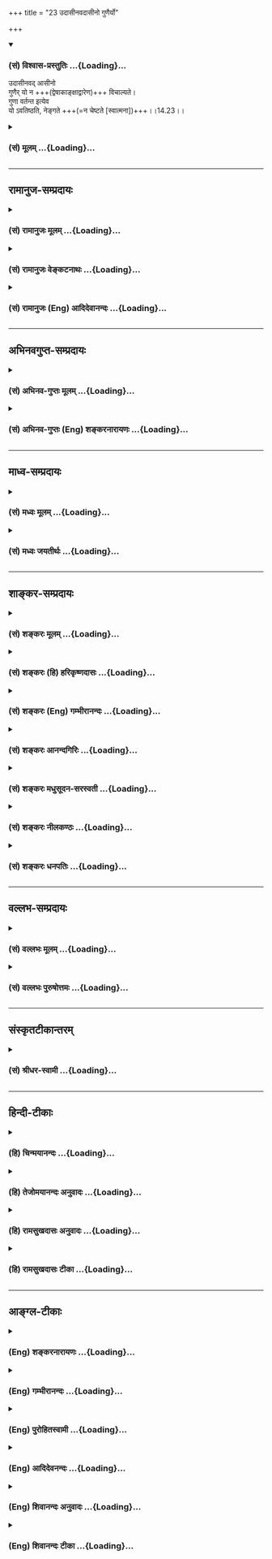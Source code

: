 +++
title = "23 उदासीनवदासीनो गुणैर्यो"

+++
<div class="js_include" newlevelforh1="3" title="(सं) विश्वास-प्रस्तुतिः" unfilled url="/purANam/mahAbhAratam/06-bhIShma-parva/02-bhagavad-gItA-parva/saMskRtam/vishvAsa-prastutiH/14_guNa-traya-vibhAga-y/23_udAsInavadAsIno_g.md">
<details open><summary><h3>(सं) विश्वास-प्रस्तुतिः ...{Loading}...</h3></summary>

उदासीनवद् आसीनो  
गुणैर् यो न +++(द्वेषाकाङ्क्षाद्वारेण)+++ विचाल्यते।  
गुणा वर्तन्त इत्येव  
यो ऽवतिष्ठति, नेङ्गते +++(=न चेष्टते [स्वात्मना])+++।।14.23।।
</details>
</div>
<div class="js_include collapsed" newlevelforh1="3" title="(सं) मूलम्" unfilled url="/purANam/mahAbhAratam/06-bhIShma-parva/02-bhagavad-gItA-parva/saMskRtam/mUlam/14_guNa-traya-vibhAga-y/23_udAsInavadAsIno_g.md">
<details><summary><h3>(सं) मूलम् ...{Loading}...</h3></summary>

उदासीनवदासीनो गुणैर्यो न विचाल्यते।  
गुणा वर्तन्त इत्येव योऽवतिष्ठति नेङ्गते।।14.23।।
</details>
</div>


_________________
## रामानुज-सम्प्रदायः
<div class="js_include collapsed" newlevelforh1="3" title="(सं) रामानुजः मूलम्" unfilled url="/purANam/mahAbhAratam/06-bhIShma-parva/02-bhagavad-gItA-parva/saMskRtam/rAmAnujaH/mUlam/14_guNa-traya-vibhAga-y/23_udAsInavadAsIno_g.md">
<details><summary><h3>(सं) रामानुजः मूलम् ...{Loading}...</h3></summary>

।।14.23।।**उदासीनवद् आसीनः** गुणव्यतिरिक्तात्मावलोकनतृप्त्या अन्यत्र
उदासीनवद् आसीनः **गुणैः** द्वेषाकाङ्क्षाद्वारेण **यो न विचाल्यते;
गुणाः** स्वेषु कार्येषु प्रकाशादिषु **वर्तन्ते इति** अनुसंधाय **यः**
तूष्णीम् अवतिष्ठते; **न इङ्गते** न गुणकार्यानुगुणं चेष्टते।

</details>
</div>
<div class="js_include collapsed" newlevelforh1="3" title="(सं) रामानुजः वेङ्कटनाथः" unfilled url="/purANam/mahAbhAratam/06-bhIShma-parva/02-bhagavad-gItA-parva/saMskRtam/rAmAnujaH/venkaTanAthaH/14_guNa-traya-vibhAga-y/23_udAsInavadAsIno_g.md">
<details><summary><h3>(सं) रामानुजः वेङ्कटनाथः ...{Loading}...</h3></summary>

  
  
।।14.23।। कथं तर्ह्येते कथं च सशरीर इष्टानिष्टसाधनसम्पत्तौ न विक्रियेत
इत्यत्रोत्तरंउदासीनवदिति। आत्मव्यतिरिक्तौदासीन्यं च
गुणकार्यद्वेषकाङ्क्षानिवृत्तिहेतुः। न विचाल्यते बाह्यविषयेषु कार्यद्वारा
न प्रवर्तत इत्यर्थः। अविचाल्यत्वविवरणायद्वेषाकाङ्क्षाद्वारेणेति
विचलनप्रकारोक्तिः। गुणा गुणेषु वर्तन्ते \[3।28\] इत्युक्तस्यगुणा वर्तन्ते
इत्यस्य चैकार्थ्यं दर्शयन्नविचाल्यताहेतुमाहगुणाः स्वेषु कार्येष्विति।
इतिकरणमनुसन्धानप्रकारपरमित्याहअनुसन्धायेति। एवकाराभिप्रेतमाहतूष्णीमिति।
छन्दोभङ्गभयादार्षं परस्मैपदमित्याह -- तूष्णीमवतिष्ठत इति।
स्वकार्यप्रवृत्तैः किमेभिर्ममेति भावः। तदेतदौदासीन्यविवरणम्। न विचाल्यते
इत्यनेननेङ्गते इति विवृतम्। तदाह -- न गुणकार्यानुगुणं चेष्टत इति। न
द्वेषकाङ्क्षानुगुणं प्रवर्तत इत्यर्थः।  
  

</details>
</div>
<div class="js_include collapsed" newlevelforh1="3" title="(सं) रामानुजः (Eng) आदिदेवानन्दः" unfilled url="/purANam/mahAbhAratam/06-bhIShma-parva/02-bhagavad-gItA-parva/saMskRtam/rAmAnujaH/english/AdidevAnandaH/14_guNa-traya-vibhAga-y/23_udAsInavadAsIno_g.md">
<details><summary><h3>(सं) रामानुजः (Eng) आदिदेवानन्दः ...{Loading}...</h3></summary>

14.23 He who sits like one 'unconcerned,' namely, whose satisfaction
consists in the vision of the self as different from the Gunas and sits
like one unconcerned about other things and is not therefore disturbed
by the Gunas through hatred and longing and who remains iet, reflecting:
'The Gunas function in their effects like illumination etc., and so
'rests unshaken,' i.e, does not act in accordance with the effects of
the Gunas.

</details>
</div>


_________________
## अभिनवगुप्त-सम्प्रदायः
<div class="js_include collapsed" newlevelforh1="3" title="(सं) अभिनव-गुप्तः मूलम्" unfilled url="/purANam/mahAbhAratam/06-bhIShma-parva/02-bhagavad-gItA-parva/saMskRtam/abhinava-guptaH/mUlam/14_guNa-traya-vibhAga-y/23_udAsInavadAsIno_g.md">
<details><summary><h3>(सं) अभिनव-गुप्तः मूलम् ...{Loading}...</h3></summary>

।।14.23 -- 14.25।। अत एवाह -- उदासीनवदित्यादि उच्यते इत्यन्तम्। यः अज्ञो
निर्विवेकस्तिष्ठति स एव ज्ञः; सम्यग्ज्ञानात्। तथा हि नेङ्गते न स्वरूपात्
च्यवते। अत्र चोपायः शरीरेन्द्रियादिस्वभाव +++(S;;N चोपायः सर्वेषामारंभाणां
शरीरारंभकेन्द्रियादि -- )+++ एषः; यत् प्रवर्तनम् +++(N प्रवर्तते)+++ ; न तु फलं
किंचिदहमभिसन्दधे इति स्थिरा बुद्धिः +++(N स्थिरबुद्धिः)+++।

</details>
</div>
<div class="js_include collapsed" newlevelforh1="3" title="(सं) अभिनव-गुप्तः (Eng) शङ्करनारायणः" unfilled url="/purANam/mahAbhAratam/06-bhIShma-parva/02-bhagavad-gItA-parva/saMskRtam/abhinava-guptaH/english/shankaranArAyaNaH/14_guNa-traya-vibhAga-y/23_udAsInavadAsIno_g.md">
<details><summary><h3>(सं) अभिनव-गुप्तः (Eng) शङ्करनारायणः ...{Loading}...</h3></summary>

14.23 See Comment under 14.25

</details>
</div>


_________________
## माध्व-सम्प्रदायः
<div class="js_include collapsed" newlevelforh1="3" title="(सं) मध्वः मूलम्" unfilled url="/purANam/mahAbhAratam/06-bhIShma-parva/02-bhagavad-gItA-parva/saMskRtam/madhvaH/mUlam/14_guNa-traya-vibhAga-y/23_udAsInavadAsIno_g.md">
<details><summary><h3>(सं) मध्वः मूलम् ...{Loading}...</h3></summary>

।।14.23।। Sri Madhvacharya did not comment on this sloka.

</details>
</div>
<div class="js_include collapsed" newlevelforh1="3" title="(सं) मध्वः जयतीर्थः" unfilled url="/purANam/mahAbhAratam/06-bhIShma-parva/02-bhagavad-gItA-parva/saMskRtam/madhvaH/jayatIrthaH/14_guNa-traya-vibhAga-y/23_udAsInavadAsIno_g.md">
<details><summary><h3>(सं) मध्वः जयतीर्थः ...{Loading}...</h3></summary>

।।14.23।। Sri Jayatirtha did not comment on this sloka.

</details>
</div>


_________________
## शाङ्कर-सम्प्रदायः
<div class="js_include collapsed" newlevelforh1="3" title="(सं) शङ्करः मूलम्" unfilled url="/purANam/mahAbhAratam/06-bhIShma-parva/02-bhagavad-gItA-parva/saMskRtam/shankaraH/mUlam/14_guNa-traya-vibhAga-y/23_udAsInavadAsIno_g.md">
<details><summary><h3>(सं) शङ्करः मूलम् ...{Loading}...</h3></summary>

।।14.23।। --,**उदासीनवत्** यथा उदासीनः न कस्यचित् पक्षं भजते; तथा अयं
गुणातीतत्वोपायमार्गेऽवस्थितः **आसीनः** आत्मवित् **गुणैः यः** संन्यासी
**न विचाल्यते** विवेकदर्शनावस्थातः। तदेतत् स्फुटीकरोति -- **गुणाः**
कार्यकरणविषयाकारपरिणताः अन्योन्यस्मिन् **वर्तन्ते इति यः अवतिष्ठति।**
छन्दोभङ्गभयात् परस्मैपदप्रयोगः। योऽनुतिष्ठतीति वा पाठान्तरम्। **न
इङ्गते** न चलति; स्वरूपावस्थ **एव** भवति इत्यर्थः।। किं च --,

</details>
</div>
<div class="js_include collapsed" newlevelforh1="3" title="(सं) शङ्करः (हि) हरिकृष्णदासः" unfilled url="/purANam/mahAbhAratam/06-bhIShma-parva/02-bhagavad-gItA-parva/saMskRtam/shankaraH/hindI/harikRShNadAsaH/14_guNa-traya-vibhAga-y/23_udAsInavadAsIno_g.md">
<details><summary><h3>(सं) शङ्करः (हि) हरिकृष्णदासः ...{Loading}...</h3></summary>

।।14.23।। अब; गुणातीत पुरुष किस प्रकारके आचरणवाला होता है; इस प्रश्नका
उत्तर देते हैं --, उदासीनकी भाँति स्थित हुआ; अर्थात् जैसे उदासीन पुरुष
किसीका पक्ष नहीं लेता; उसी भावसे गुणातीत होनेके उपायरूप मार्गमें स्थित
हुआ जो आत्मज्ञानी -- संन्यासी; गुणोंद्वारा विवेकज्ञानकी स्थितिसे विचलित
नहीं किया जा सकता। इसीको स्पष्ट करते हैं कि कार्यकरण और विषयोंके आकारमें
परिणत हुए गुण ही एकमें एक बर्त रहे हैं -- जो ऐसा समझकर स्थित रहता है;
चलायमान नहीं होता अर्थात् अविचलभावसे स्वरूपमें ही स्थित रहता है। यहाँ
छन्दोभङ्ग होनेके भयसे आत्मनेपद ( अवतिष्ठते ) के स्थानमें परस्मैपद (
अवतिष्ठति ) का प्रयोग किया गया है अथवा योऽवतिष्ठति के स्थानमें
योऽनुतिष्ठति ऐसा पाठान्तर समझना चाहिये।

</details>
</div>
<div class="js_include collapsed" newlevelforh1="3" title="(सं) शङ्करः (Eng) गम्भीरानन्दः" unfilled url="/purANam/mahAbhAratam/06-bhIShma-parva/02-bhagavad-gItA-parva/saMskRtam/shankaraH/english/gambhIrAnandaH/14_guNa-traya-vibhAga-y/23_udAsInavadAsIno_g.md">
<details><summary><h3>(सं) शङ्करः (Eng) गम्भीरानन्दः ...{Loading}...</h3></summary>

14.23 He, the Self-realized monk, yah, who; asinah, sitting; udasinavat,
like one indifferent-as an indifferent man sides with nobody, similarly,
this one, set on the path leading to the transcendence of the alities;
na, is not; vicalyate, distracted from the state of Knowledge arising
out of discrimination; gunaih, by the alities. This point is being
clarified as such: Yah, he who; thinking iti, that; gunah, the alities,
which have trasnformed into body, organs and objects; vartante, act on
one another; avatisthati, remains firm-avatisthati (instead of
avatisthate) is used in the Parasmaipada to avoid a break in the metre,
or there is different reading, 'yah anutisthati, who acts'-;\[His
apparent activity consists in the mere continuance of actions which have
been subjectively sublated through enlightenment.\] and an, does not;
ingate, move; i.e., becomes eva, surely settled in his own nature-.

</details>
</div>
<div class="js_include collapsed" newlevelforh1="3" title="(सं) शङ्करः आनन्दगिरिः" unfilled url="/purANam/mahAbhAratam/06-bhIShma-parva/02-bhagavad-gItA-parva/saMskRtam/shankaraH/AnandagiriH/14_guNa-traya-vibhAga-y/23_udAsInavadAsIno_g.md">
<details><summary><h3>(सं) शङ्करः आनन्दगिरिः ...{Loading}...</h3></summary>

।।14.23।। कैर्लिङ्गैरित्यादि परिहृत्य द्वितीयं प्रश्नं परिहरति --
**अथेति।** दृष्टान्तं व्याचष्टे -- **यथेति।** उपेक्षकस्य पक्षपाते
तत्त्वायोगादित्यर्थः। आत्मविदात्मकौटस्थ्यज्ञानेनासीनो
निवृत्तकर्तृत्वाभिमानोऽप्रयतमानो भवतीति दार्ष्टान्तिकमाह -- **तथेति।**
गुणातीतत्वोपायमार्गो ज्ञानमेव। शब्दादिभिर्विषयैरस्य
कूटस्थत्वज्ञानात्प्रच्यवनमाशङ्क्याह -- **गुणैरिति।** उपनतानां विषयाणां
रागद्वेषद्वारा प्रवर्तकत्वमित्येतत्प्रपञ्चयति -- **तदेतदिति।**
योऽवतिष्ठति स गुणातीत इत्युत्तरत्र संबन्धः। अवपूर्वस्य तिष्ठतेरात्मनेपदे
प्रयोक्तव्ये कथं परस्मैपदमित्याशङ्क्याह -- **छन्दोभङ्गेति।** पाठान्तरे
तु बाधितानुवृत्तिमात्रमनुष्ठानम्। करणाकारपरिणतानां गुणानां
विषयाकारपरिणतेषु तेषु प्रवृत्तिर्न ममेति पश्यन्नचलतया
कूटस्थदृष्टिमात्मनो न जहातीत्याह -- **नेङ्गत इति।**

</details>
</div>
<div class="js_include collapsed" newlevelforh1="3" title="(सं) शङ्करः मधुसूदन-सरस्वती" unfilled url="/purANam/mahAbhAratam/06-bhIShma-parva/02-bhagavad-gItA-parva/saMskRtam/shankaraH/madhusUdana-sarasvatI/14_guNa-traya-vibhAga-y/23_udAsInavadAsIno_g.md">
<details><summary><h3>(सं) शङ्करः मधुसूदन-सरस्वती ...{Loading}...</h3></summary>

।।14.23।। एवं लक्षणम् उक्त्वा गुणातीतः किमाचार इति द्वितीयप्रश्नस्य प्रतिवचनम् आह त्रिभिः।

**यथोदासीनो** द्वयोर् विवदमानयोः कस्यचित् पक्षम् अभजमानो न रज्यति न वा द्वेष्टि तथायम् आत्मविद् राग-द्वेष-शून्यतया स्वस्वरूप एवासीनो गुणैः सुख-दुःखाद्य्-आकार-परिणतैर् यो **न विचाल्यते** न प्रच्याव्यते स्वरूपावस्थानात्

किंतु **गुणा एवैते** देहेन्द्रियविषायाकार-परिणताः परस्परस्मिन् वर्तन्ते ममत्व् आदित्यस्येवैतत् सर्वभासकस्य न केनापि भास्य-धर्मेण संबन्धः; स्वप्नवन् मायामात्रश् चायं भास्य-प्रपञ्चो जडः; स्वयं-ज्योतिः स्वभावस् त्व् अहं परमार्थ-सत्यो निर्विकारो द्वैतशून्यश् चेत्येवं निश्चित्य यः स्वरूपे **ऽवतिष्ठत्य्** अवतिष्ठते। यो **ऽनु तिष्ठति** इति वा पाठस् तत्र नुः पृथक् कार्यः। **नेङ्गते** नानुव्याप्रियते कुत्रचित् **गुणातीतः स उच्यत** इति तृतीयगतेनान्वयः। 
</details>
</div>
<div class="js_include collapsed" newlevelforh1="3" title="(सं) शङ्करः नीलकण्ठः" unfilled url="/purANam/mahAbhAratam/06-bhIShma-parva/02-bhagavad-gItA-parva/saMskRtam/shankaraH/nIlakaNThaH/14_guNa-traya-vibhAga-y/23_udAsInavadAsIno_g.md">
<details><summary><h3>(सं) शङ्करः नीलकण्ठः ...{Loading}...</h3></summary>

।।14.23।। अथ षष्ठ्यां पदार्थाभावन्यां गतो ब्रह्मविद्वरीयानुच्यते --
**उदासीनवदिति।** योऽयं समाधावुदासीन इवास्ते व्युत्थाने किमपि
प्रयोजनमपश्यन्। इदं मम कर्तव्यमस्तीति वासनाशून्यत्वात्। य आस्ते एव न तु
परप्रयत्नमन्तरेण कदाचिदपि गुणैर्विचाल्यते। परेण व्युत्थापितोऽपि
गुणान्पश्यन् गुणा वर्तन्त इत्येव ज्ञात्वा योऽवतिष्ठति स्तब्ध एव वर्तते न
तु गुणकृतैरिष्टानिष्टस्पर्शैरिङ्गते चलति। अयमर्थः -- यथा कश्चिद्भुञ्जानो
रसनामौढ्यात्स्वयं शाकादिरसं न विन्दति। परेण ज्ञापितोऽपि
कञ्चिद्रसविशेषमुपलभ्यापि तत्रोदासीन एवास्ते। झटित्येव विशेषदर्शनस्य
तिरोधानान्न तत्कृतं सुखं दुःखं वा पश्यति तद्वदयं ज्ञेयः।

</details>
</div>
<div class="js_include collapsed" newlevelforh1="3" title="(सं) शङ्करः धनपतिः" unfilled url="/purANam/mahAbhAratam/06-bhIShma-parva/02-bhagavad-gItA-parva/saMskRtam/shankaraH/dhanapatiH/14_guNa-traya-vibhAga-y/23_udAsInavadAsIno_g.md">
<details><summary><h3>(सं) शङ्करः धनपतिः ...{Loading}...</h3></summary>

।।14.23।। कैर्लिङक्षैरित्यादिप्रश्नं समाधायाथेदानीं किमाचार इति
प्रश्नस्योत्तरमाह त्रिभिः। उदासीनवत् यथोदासीनो न कस्यचित्पक्षं भजते तथा
कौटस्थ्यज्ञानेन निवृत्तकर्तृत्वाभिमान आत्मवित् गुणातिक्रमणोपायमार्गे
तत्त्वज्ञानेऽवस्थि आसीनः आत्मविवेकदर्शनावस्थातो गुणैर्न विचाल्यते न
प्रच्याव्यते तदेतत्स्पष्टयति। गुणाः कार्यकरणविषयाकारपरिणता
अन्योन्यस्मिन्वर्तन्ते नाहिमित्येवं निश्चित्य यः कूटस्थज्ञानेऽवतिष्ठति
तेन नेङ्गते न चलति स्वरुपावस्थ एव भवतीत्यर्थ। अपपूर्वस्य
तिष्ठरेतात्मनेपदे प्रयोक्तव्ये छन्दोभङ्गभयात्मपरस्मैपदप्रयोगः कृतः।
अनुष्टुप्छन्दसि पञ्चमस्य लधुत्वनियमात्। अनुतिष्ठति इति वा पाठान्तरम्।

</details>
</div>


_________________
## वल्लभ-सम्प्रदायः
<div class="js_include collapsed" newlevelforh1="3" title="(सं) वल्लभः मूलम्" unfilled url="/purANam/mahAbhAratam/06-bhIShma-parva/02-bhagavad-gItA-parva/saMskRtam/vallabhaH/mUlam/14_guNa-traya-vibhAga-y/23_udAsInavadAsIno_g.md">
<details><summary><h3>(सं) वल्लभः मूलम् ...{Loading}...</h3></summary>

।।14.23।। उदासीनवदिति। गुणातिरिक्तात्मावलोकनतृप्तत्वात्
अन्यत्रानात्मवस्तुनि उदासीनवदासीनः द्वेषाकाङ्क्षाद्वारेण गुणैश्च यो न
विचाल्यते; किन्तु स्वकार्येषु प्रकाशादिषु गुणा वर्त्तन्त इति तिष्ठति न
गुणानुगुणं स्वात्मना चेष्टते।

</details>
</div>
<div class="js_include collapsed" newlevelforh1="3" title="(सं) वल्लभः पुरुषोत्तमः" unfilled url="/purANam/mahAbhAratam/06-bhIShma-parva/02-bhagavad-gItA-parva/saMskRtam/vallabhaH/puruShottamaH/14_guNa-traya-vibhAga-y/23_udAsInavadAsIno_g.md">
<details><summary><h3>(सं) वल्लभः पुरुषोत्तमः ...{Loading}...</h3></summary>

  
  
।।14.23।। एवं लिङ्गोत्तरमुक्त्वा आचारोत्तरमाह -- उदासीन इति।
उदासीनवत्,सुखदुःखप्राप्त्यभावराहित्येन मत्कृतिं साक्षिरूपेण पश्यन्नासीनो
गुणैर्लौकिकैर्मत्कृतिं पश्यन्नात्मस्वरूपान्न विचाल्यते। किञ्च गुणाः
भगवदात्मकाः गुणेषु स्वकार्येषु वर्तन्ते स्वत एव भगवदिच्छयेत्येवं
प्रकारेणैवावतिष्ठति; नेङ्गते न चलति पूर्वरूपात्।  
  

</details>
</div>


_________________
## संस्कृतटीकान्तरम्
<div class="js_include collapsed" newlevelforh1="3" title="(सं) श्रीधर-स्वामी" unfilled url="/purANam/mahAbhAratam/06-bhIShma-parva/02-bhagavad-gItA-parva/saMskRtam/shrIdhara-svAmI/14_guNa-traya-vibhAga-y/23_udAsInavadAsIno_g.md">
<details><summary><h3>(सं) श्रीधर-स्वामी ...{Loading}...</h3></summary>

।।14.23।। तदेवं स्वसंवेद्यं तस्य लक्षणमुक्त्वा परसंवेद्यं तस्य लक्षणं
वक्तुं किमाचार इति द्वितीयप्रश्नस्योत्तरमाह **-- उदासीनवदिति त्रिभिः**।
उदासीनवत्साक्षितया आसीनः स्थितः सन् गुणैर्गुणकार्यैः सुखदुःखादिभिर्यो न
विचाल्यते स्वरूपान्न प्रच्याव्यते अपितु गुणा एव स्वकार्येषु वर्तन्ते;
एतैर्मम संबन्ध एव नास्तीति विवेकज्ञानेन यस्तूष्णीमवतिष्ठति।
परस्मैपदमार्षम्। नेङ्गते न चलति।

</details>
</div>


_________________
## हिन्दी-टीकाः
<div class="js_include collapsed" newlevelforh1="3" title="(हि) चिन्मयानन्दः" unfilled url="/purANam/mahAbhAratam/06-bhIShma-parva/02-bhagavad-gItA-parva/hindI/chinmayAnandaH/14_guNa-traya-vibhAga-y/23_udAsInavadAsIno_g.md">
<details><summary><h3>(हि) चिन्मयानन्दः ...{Loading}...</h3></summary>

।।14.23।। भगवान् श्रीकृष्ण तीन श्लोकों में जगत् की वस्तुओं और व्यक्तियों
के साथ ज्ञानी पुरुष जो सम्बन्ध रखता है; उसका विस्तृत वर्णन करते हैं।
मनुष्य की संस्कृति एक मिथ्या मुखौटा हो सकती है। जब तक पर्याप्त रूप से
प्रलोभित करने वाली परिस्थितियां हमारे समक्ष उपस्थित नहीं होती; तब तक
हममें से बहुत से लोग ईश्वर के समान व्यवहार कर सकते हैं। मनुष्य के हाथ
में जब तक सत्ता नहीं आती; तब तक हो सकता है कि वह क्रूर न हो वह जब तक
दरिद्री है; तब तक शान्त जीवन व्यतीत करता हो और प्रलोभनों के अभाव में वह
भ्रष्टाचार से ऊपर हो। इस प्रकार; अनेक ऐसे सद्गुण जिनसे अनेक व्यक्तियों
को हम सम्पन्न समझते हैं; वे सब केवल कृत्रिम सौन्दर्य के ही होते हैं।
उनका वास्तविक हीन स्वरूप उस मुखौटे से छिपा रहता है। सम्भावित दुष्ट पुरुष
ऋण लिये सद्गुणों के कृत्रिम परिधानों को धारण करके जगत् में विचरण करते
रहते हैं। इसलिए; ज्ञानी पुरुष की वास्तविक परीक्षा या पहचान जंगलों या
गिरिकन्दराओं में नहीं; वरन् बीच बाजार में हो सकती है; जहाँ वह जगत् की
दुष्टताओं से पीड़ित किया जाता है। ईसा मसीह इतने महान् कभी नहीं थे जितने
वे सूली पर चढ़ाये जाने के समय हुए जगत् के द्वारा कुचले जाने पर ही हमारा
वास्तविक स्वभाव प्रगट होता है। घर्षण से ही चन्दन की सुगन्ध प्रगट होती
है। जिन उँगलियों से हम तुलसी दल को पीसते हैं वह उन्हीं पर अपना सुगन्ध
छोड़ जाता है। ज्ञानी पुरुष उदासीन के समान आसीन हुआ गुणों के द्वारा विचलित
नहीं होता है। जगत् के सभी शुभ; अशुभ और उपेक्ष्य अनुभवों में वह उदासीन के
समान रहता है; क्योंकि वह जानता है कि यह सब मन का खेल मात्र है। चित्रपट
ग्रह में दर्शाये जा रहे चलचित्र के सुखान्त अथवा दुखान्त से हम विचलित
नहीं होते; क्योंकि हम जानते हैं कि यह छायाचित्र का खेल हमारे मनोरंजन के
लिये प्रस्तुत किया जा रहा है। इसका अर्थ यह नहीं समझना चाहिये कि ज्ञानी
पुरुष जगत् की घटनाओं से किसी भी प्रकार का सम्बन्ध ही नहीं रखता है।
व्यासजी अत्यन्त सावधानीपूर्वक शब्दों को चुनते हैं। वे कहते हैं कि ज्ञानी
पुरुष ऐसा प्रतीत होता है; मानो वह उदासीन्ा हो उदासीनवत् आसीन। इसका
अभिप्राय यह हुआ कि वह अपने जीवन में तथा बाह्य जगत् में होने वाली घटनाओं
से विक्षुब्ध या उत्तेजित नहीं हो जाता। वह भलीभाँति जानता है कि उसके
अन्तकरण में होने वाले ये निरन्तर परिवर्तन केवल गुणों के ही हैं और फिर
बाह्य जगत् का अनुभव भी मनस्थिति के अनुसार परिवर्तन होता रहता है।
सम्यक्दर्शी पुरुष अपने आन्तरिक तथा बाह्य जगत् में होने वाले परिवर्तनों
की प्रक्रिया को जानकर उनसे अविचलित रहता है। इन गुणों की क्रीड़ा देखने के
लिये स्वयं साक्षी बनकर रहना होता है। अपने आत्मस्वरूप में स्थित रहकर वह
गुणों की अन्तर्बाह्य क्रीड़ा को देखते हुये उसका आनन्द उठाता है। गली में
हो रहे लड़ाईझगड़े को ऊपर छज्जे पर से देखने वाला व्यक्ति उस लड़ाई से
प्रभावित नहीं होता है। उसी प्रकार ज्ञानी पुरुष भी अपनी समत्व की स्थिति
से गुणों के द्वारा विचलित नहीं किया जा सकता है। पूर्व श्लोक को और अधिक
स्पष्ट करते हुये कहते हैं

</details>
</div>
<div class="js_include collapsed" newlevelforh1="3" title="(हि) तेजोमयानन्दः अनुवादः" unfilled url="/purANam/mahAbhAratam/06-bhIShma-parva/02-bhagavad-gItA-parva/hindI/tejomayAnandaH/anuvAdaH/14_guNa-traya-vibhAga-y/23_udAsInavadAsIno_g.md">
<details><summary><h3>(हि) तेजोमयानन्दः अनुवादः ...{Loading}...</h3></summary>

।।14.23।। जो उदासीन के समान आसीन होकर गुणों के द्वारा विचलित नहीं किया
जा सकता और "गुण ही व्यवहार करते हैं" ऐसा जानकर स्थित रहता है और उस
स्थिति से विचलित नहीं होता।।

</details>
</div>
<div class="js_include collapsed" newlevelforh1="3" title="(हि) रामसुखदासः अनुवादः" unfilled url="/purANam/mahAbhAratam/06-bhIShma-parva/02-bhagavad-gItA-parva/hindI/rAmasukhadAsaH/anuvAdaH/14_guNa-traya-vibhAga-y/23_udAsInavadAsIno_g.md">
<details><summary><h3>(हि) रामसुखदासः अनुवादः ...{Loading}...</h3></summary>

।।14.23।। जो उदासीनकी तरह स्थित है और जो गुणोंके द्वारा विचलित नहीं किया
जा सकता तथा गुण ही (गुणोंमें) बरत रहे हैं -- इस भावसे जो अपने स्वरूपमें
ही स्थित रहता है और स्वयं कोई भी चेष्टा नहीं करता।

</details>
</div>
<div class="js_include collapsed" newlevelforh1="3" title="(हि) रामसुखदासः टीका" unfilled url="/purANam/mahAbhAratam/06-bhIShma-parva/02-bhagavad-gItA-parva/hindI/rAmasukhadAsaH/TIkA/14_guNa-traya-vibhAga-y/23_udAsInavadAsIno_g.md">
<details><summary><h3>(हि) रामसुखदासः टीका ...{Loading}...</h3></summary>

।।14.23।। ***व्याख्या --***  **उदासीनवदासीनः --** दो व्यक्ति परस्पर
विवाद करते हों; तो उन दोनोंमेंसे किसी एकका पक्ष लेनेवाला पक्षपाती कहलाता
है और दोनोंका न्याय करनेवाला मध्यस्थ कहलाता है। परन्तु जो उन दोनोंको
देखता तो है; पर न तो किसीका पक्ष लेता है और न किसीसे कुछ कहता ही है; वह
उदासीन कहलाता है। ऐसे ही संसार और परमात्मा -- दोनोंको देखनेसे गुणातीत
मनुष्य उदासीनकी तरह दीखता है। वास्तवमें देखा जाय तो संसारकी स्वतन्त्र
सत्ता है ही नहीं। सत्स्वरूप परमात्माकी सत्तासे ही संसार सत्तावाला दीख
रहा है। अतः जब गुणातीत मनुष्यकी दृष्टिमें संसारकी सत्ता है ही नहीं; केवल
एक परमात्माकी सत्ता ही है; तो फिर वह उदासीन किससे हो परन्तु जिनकी
दृष्टिमें संसार और परमात्माकी सत्ता है; ऐसे लोगोंकी दृष्टिमें वह गुणातीत
मनुष्य उदासीनकी तरह दीखता है।**गुणैर्यो न विचाल्यते --** उसके कहलानेवाले
अन्तःकरणमें सत्त्व; रज; और तम -- इन गुणोंकी वृत्तियाँ तो आती हैं; पर वह
इनसे विचलित नहीं होता। तात्पर्य है कि जैसे अपने सिवाय दूसरोंके
अन्तःकरणमें गुणोंकी वृत्तियाँ आनेपर अपनेमें कुछ भी फरक नहीं पड़ता; ऐसे
ही उसके कहलानेवाले अन्तःकरणमें गुणोंकी वृत्तियाँ आनेपर उसमें कुछ भी फरक
नहीं पड़ता अर्थात् वह उन वृत्तियोंके द्वारा विचलित नहीं किया जा सकता।
कारण कि उसके कहे जानेवाले अन्तःकरणमें अन्तःकरणसहित सम्पूर्ण संसारका
अत्यन्त अभाव एवं परमात्मतत्त्वका भाव निरन्तर स्वतःस्वाभाविक जाग्रत् रहता
है।**गुणा वर्तन्त इत्येव योऽवतिष्ठति --** गुण ही गुणोंमें बरत रहे हैं
(गीता 3। 28) अर्थात् गुणोंमें ही सम्पूर्ण क्रियाएँ हो रही हैं -- ऐसा
समझकर वह अपने स्वरूपमें निर्विकाररूपसे स्थित रहता है।**न इङ्गते --**
पहले **गुणा वर्तन्त इत्येव** पदोंसे उसका गुणोंके साथ सम्बन्धका निषेध
किया; अब **न ईङ्गते** पदोंसे उसमें क्रियाओँका अभाव बताते हैं। तात्पर्य
है कि गुणातीत पुरुष खुद कुछ भी चेष्टा नहीं करता। कारण कि अविनाशी शुद्ध
स्वरूपमें कभी कोई क्रिया होती ही नहीं। \[बाईसवें और तेईसवें -- इन दो
श्लोकोंमें भगवान्ने गुणातीत महापुरुषकी तटस्थता; निर्लिप्तताका वर्णन किया
है। \]***सम्बन्ध --***  इक्कीसवें श्लोकमें अर्जुनने दूसरे प्रश्नके
रूपमें गुणातीत मनुष्यके आचरण पूछे थे। उसका उत्तर अब आगेके दो श्लोकोंमें
देते हैं।

</details>
</div>


_________________
## आङ्ग्ल-टीकाः
<div class="js_include collapsed" newlevelforh1="3" title="(Eng) शङ्करनारायणः" unfilled url="/purANam/mahAbhAratam/06-bhIShma-parva/02-bhagavad-gItA-parva/english/shankaranArAyaNaH/14_guNa-traya-vibhAga-y/23_udAsInavadAsIno_g.md">
<details><summary><h3>(Eng) शङ्करनारायणः ...{Loading}...</h3></summary>

14.23. He who, sitting like an unconcerned person, is not perturbed by
the Strands; who is ignorant that the Strands exist; (or who remain
simply aware that the Strands \[alone\] exist) who is not shaken;

</details>
</div>
<div class="js_include collapsed" newlevelforh1="3" title="(Eng) गम्भीरानन्दः" unfilled url="/purANam/mahAbhAratam/06-bhIShma-parva/02-bhagavad-gItA-parva/english/gambhIrAnandaH/14_guNa-traya-vibhAga-y/23_udAsInavadAsIno_g.md">
<details><summary><h3>(Eng) गम्भीरानन्दः ...{Loading}...</h3></summary>

14.23 He who, sitting like one indifferent, is not distracted by the
three alities; he who, thinking that the alities alone act, remains firm
and surely does not move;

</details>
</div>
<div class="js_include collapsed" newlevelforh1="3" title="(Eng) पुरोहितस्वामी" unfilled url="/purANam/mahAbhAratam/06-bhIShma-parva/02-bhagavad-gItA-parva/english/purohitasvAmI/14_guNa-traya-vibhAga-y/23_udAsInavadAsIno_g.md">
<details><summary><h3>(Eng) पुरोहितस्वामी ...{Loading}...</h3></summary>

14.23 He who maintains an attitude of indifference, who is not disturbed
by the Qualities, who realises that it is only they who act, and remains
calm;

</details>
</div>
<div class="js_include collapsed" newlevelforh1="3" title="(Eng) आदिदेवनन्दः" unfilled url="/purANam/mahAbhAratam/06-bhIShma-parva/02-bhagavad-gItA-parva/english/AdidevanandaH/14_guNa-traya-vibhAga-y/23_udAsInavadAsIno_g.md">
<details><summary><h3>(Eng) आदिदेवनन्दः ...{Loading}...</h3></summary>

14.23 He who sits like one unconcerned, undisturbed by the Gunas; who
knows, 'It is the Gunas that move,' and so rests unshaken;

</details>
</div>
<div class="js_include collapsed" newlevelforh1="3" title="(Eng) शिवानन्दः अनुवादः" unfilled url="/purANam/mahAbhAratam/06-bhIShma-parva/02-bhagavad-gItA-parva/english/shivAnandaH/anuvAdaH/14_guNa-traya-vibhAga-y/23_udAsInavadAsIno_g.md">
<details><summary><h3>(Eng) शिवानन्दः अनुवादः ...{Loading}...</h3></summary>

14.23 He who, seated like one unconcerned, is not moved by the alities,
and who, knowing that the alities are active, is self-centred and moves
not.

</details>
</div>
<div class="js_include collapsed" newlevelforh1="3" title="(Eng) शिवानन्दः टीका" unfilled url="/purANam/mahAbhAratam/06-bhIShma-parva/02-bhagavad-gItA-parva/english/shivAnandaH/TIkA/14_guNa-traya-vibhAga-y/23_udAsInavadAsIno_g.md">
<details><summary><h3>(Eng) शिवानन्दः टीका ...{Loading}...</h3></summary>

14.23 उदासीनवत् like one unconcerned; आसीनः seated; गुणैः by the Gunas;
यः who; न not; विचाल्यते is moved; गुणाः the Gunas; वर्तन्ते operate;
इति thus; एव even; यः who; अवतिष्ठति is selfcentred; न not; इङ्गते
moves.Commentary He is seated as a neutral (one who inclines to neither
party). He is free from likes and dislikes. He is entirely unconcerned
whether the alities with their effects and the body come or go. He is
like the spectator at a football or a cricket match or a drama. Just as
the sky remains unconcerned when the wind blows; so also he remains ite
unconcerned when the alities operate.He does not swerve from the path of
Selfrealisation. He treads the path firmly. He thinks and feels The
alities are modified into the body; senses and senseobjects. They act
and react upon one another; remains unshaken by them. He abides in his
own Self and stands firm like the mountain Meru. (Cf.III.28V.8to11)

</details>
</div>
